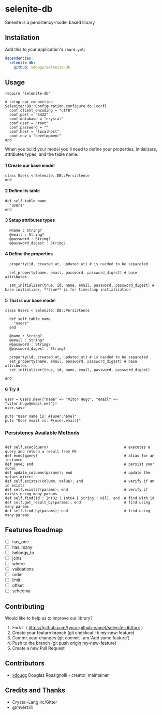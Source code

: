 # selenite-db

Selenite is a persistency-model based library

## Installation


Add this to your application's `shard.yml`:

```yaml
dependencies:
  selenite-db:
    github: xdougx/selenite-db
```


## Usage


```crystal
require "selenite-db"

# setup out connection
Selenite::DB::Configuration.configure do |conf|
  conf.client_encoding = "utf8"
  conf.port = "5432"
  conf.database = "crystal"
  conf.user = "root"
  conf.password = ""
  conf.host = "localhost"
  conf.env = "development"
end

```



When you build your model you'll need to define your properties, initializers, attributes types, and the table name.

#### 1 Create our base model

```
class Users < Selenite::DB::Persistence
end
```

#### 2 Define its table

```
def self.table_name
  "users"
end
```

#### 3 Setup attributes types

```
  @name : String?
  @email : String?
  @password : String?
  @password_digest : String?
```

#### 4 Define the properties

```
  property(id, created_at, updated_at) # is needed to be separeted

  set_property(name, email, password, password_digest) # base attributes

  set_initializer(true, id, name, email, password, password_digest) # base initializer, **true** is for timestamp initialization
```

#### 5 That is our base model

```crystal
class Users < Selenite::DB::Persistence
        
  def self.table_name
    "users"
  end

  @name : String?
  @email : String?
  @password : String?
  @password_digest : String?

  property(id, created_at, updated_at) # is needed to be separeted
  set_property(name, email, password, password_digest) # base attributes
  set_initializer(true, id, name, email, password, password_digest)

end

```

#### 6 Try it

```
user = Users.new({"name" => "Vitor Hugo", "email" => "vitor.hugo@email.net"})
user.save

puts "User name is: #{user.name}"
puts "User email is: #{user.email}"
```


### Persistency Available Methods

```crystal

def self.exec(query)                                   # executes a query and return a result from PG
def exec(query)                                        # alias for an instance
def save; end                                          # persist your model
def update_columns(params); end                        # update the values direct
def self.exists?(column, value); end                   # verify if an id exists
def self.exists?(params); end                          # verify if exists using many params
def self.find(id : Int32 | Int64 | String | Nil); end  # find with id
def self.get_result_by(params); end                    # find using many params
def self.find_by(params); end                          # find using many params
```

## Features Roadmap

- [ ] has_one
- [ ] has_many
- [ ] belongs_to
- [ ] joins
- [ ] where
- [ ] validations
- [ ] order
- [ ] limit
- [ ] offset
- [ ] scheema

## Contributing

Would like to help us to improve our library? 

1. Fork it ( https://github.com/[your-github-name]/selenite-db/fork )
2. Create your feature branch (git checkout -b my-new-feature)
3. Commit your changes (git commit -am 'Add some feature')
4. Push to the branch (git push origin my-new-feature)
5. Create a new Pull Request

## Contributors

- [xdougx](https://github.com/xdougx) Douglas Rossignolli - creator, maintainer

## Credits and Thanks

- Crystal-Lang Irc/Gitter
- @mverzilli
